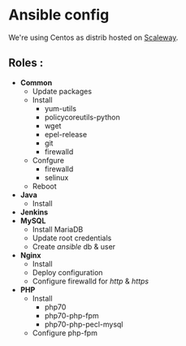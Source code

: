 # Ansible config

We're using Centos as distrib hosted on [Scaleway](https://www.scaleway.com/).

## Roles : 
* __Common__
  * Update packages
  * Install
    * yum-utils
    * policycoreutils-python
    * wget
    * epel-release
    * git
    * firewalld
  * Confgure
    * firewalld
    * selinux
  * Reboot
* __Java__
  * Install
* __Jenkins__
* __MySQL__
  * Install MariaDB
  * Update root credentials
  * Create *ansible* db & user
* __Nginx__
  * Install
  * Deploy configuration
  * Configure firewalld for *http* & *https*
* __PHP__
  * Install
    * php70
    * php70-php-fpm
    * php70-php-pecl-mysql
  * Configure php-fpm

